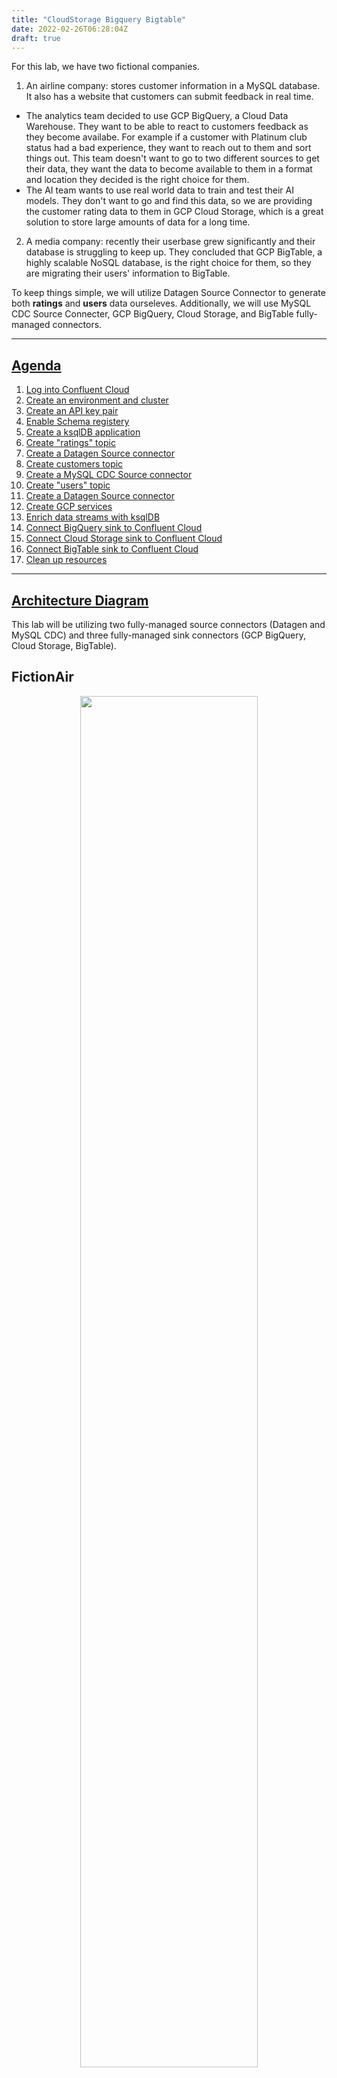 ```yaml
---
title: "CloudStorage Bigquery Bigtable"
date: 2022-02-26T06:28:04Z
draft: true
---
```



For this lab, we have two fictional companies. 
1. An airline company: stores customer information in a MySQL database. It also has a website that customers can submit feedback in real time. 
  * The analytics team decided to use GCP BigQuery, a Cloud Data Warehouse. They want to be able to react to customers feedback as they become availabe. For example if a customer with Platinum club status had a bad experience, they want to reach out to them and sort things out. This team doesn't want to go to two different sources to get their data, they want the data to become available to them in a format and location they decided is the right choice for them. 
  * The AI team wants to use real world data to train and test their AI models. They don't want to go and find this data, so we are providing the customer rating data to them in GCP Cloud Storage, which is a great solution to store large amounts of data for a long time.
2. A media company: recently their userbase grew significantly and their database is struggling to keep up. They concluded that GCP BigTable, a highly scalable NoSQL database, is the right choice for them, so they are migrating their users' information to BigTable. 

To keep things simple, we will utilize Datagen Source Connector to generate both **ratings** and **users** data ourseleves. Additionally, we will use MySQL CDC Source Connecter, GCP BigQuery, Cloud Storage, and BigTable fully-managed connectors.  

---

## [Agenda](#agenda)

1. [Log into Confluent Cloud](#step1)
1. [Create an environment and cluster](#step2)
1. [Create an API key pair](#step3)
1. [Enable Schema registery](#step4)
1. [Create a ksqlDB application](#step5)
1. [Create "ratings" topic](#step6)
1. [Create a Datagen Source connector](#step7)
1. [Create customers topic](#step8)
1. [Create a MySQL CDC Source connector](#step9)
1. [Create "users" topic](#step10)
1. [Create a Datagen Source connector](#step11)
1. [Create GCP services](#step12)
1. [Enrich data streams with ksqlDB](#step13)
1. [Connect BigQuery sink to Confluent Cloud](#step14)
1. [Connect Cloud Storage sink to Confluent Cloud](#step15)
1. [Connect BigTable sink to Confluent Cloud](#step16)
1. [Clean up resources](#step17)
---

## [Architecture Diagram](#architecture-diagram)
This lab will be utilizing two fully-managed source connectors (Datagen and MySQL CDC) and three fully-managed sink connectors (GCP BigQuery, Cloud Storage, BigTable). 

## FictionAir
<div align="center"> 
  <img src="../images/LiveLabs-GCP_BigQuery-CloudStorage.png" width =75% heigth=75%>
</div>

## FictionMedia
<div align="center"> 
  <img src="../images/LiveLabs-GCP_BigTable.png" width =75% heigth=75%>
</div>

---
## [Prerequisites](#prerequisites)

### Sign up for Confluent Cloud Account
1. Sign up for a Confluent Cloud account [here](https://www.confluent.io/get-started/).

2. Once you have signed up and logged in, click on the menu icon at the upper right hand corner, click on “Billing & payment”, then enter payment details under “Payment details & contacts”.

> **Note:** You will create resources during this lab that will incur costs. When you sign up for a Confluent Cloud account, you will get free credits to use in Confluent Cloud. This will cover the cost of resources created during the lab. More details on the specifics can be found [here](https://www.confluent.io/get-started/).

### Test Network Connectivity

1. Ports `443` and `9092` need to be open to the public internet for outbound traffic. To check, try accessing the following from your web browser:
  * portquiz.net:443
  * portquiz.net:9092
    
## Sign up for GCP account

1. In order to complete this lab, you need to have a GCP account. Sign up for an account [here](https://cloud.google.com/).

---
## <a name="step1"></a>Step 1: Log into Confluent Cloud
1. First, access Confluent Cloud sign-in by navigating [here](https://confluent.cloud).
1. When provided with the *username* and *password* prompts, fill in your credentials.
    > **Note:** If you're logging in for the first time you will see a wizard that will walk you through the some tutorials. Minimize this as you will walk through these steps in this guide.
---
## <a name="step2"></a>Step 2: Create an environment and cluster
An environment contains Confluent clusters and its deployed components such as Connect, ksqlDB, and Schema Registry. You have the ability to create different environments based on your company's requirements. Confluent has seen companies use environments to separate Development/Testing, Pre-Production, and Production clusters.

1. Click **+ Add environment**.
    > **Note:** There is a *default* environment ready in your account upon account creation. You can use this *default* environment for the purpose of this lab if you do not wish to create an additional environment.

    * Specify a meaningful `name` for your environment and then click **Create**.
        > **Note:** It will take a few minutes to assign the resources to make this new environment available for use.

2. Now that you have an environment, let's create a cluster. Select **Create Cluster**.
    > **Note**: Confluent Cloud clusters are available in 3 types: **Basic**, **Standard**, and **Dedicated**. Basic is intended for development use cases so you should use that for this lab. Basic clusters only support single zone availability. Standard and Dedicated clusters are intended for production use and support Multi-zone deployments. If you’re interested in learning more about the different types of clusters and their associated features and limits, refer to this [documentation](https://docs.confluent.io/current/cloud/clusters/cluster-types.html).

    * Choose the **Basic** cluster type.

    * Click **Begin Configuration**.

    * Choose **GCP** as your Cloud Provider and your preferred Region.
        > **Note:** We recommend you choose Las Vegas (west4) as the region for the purpose of this lab. 

    * Specify a meaningful **Cluster Name** and then review the associated *Configuration & Cost*, *Usage Limits*, and *Uptime SLA* before clicking **Launch Cluster**.

---
## <a name="step3"></a>Step 3: Create an API key pair
1. Select API keys on the navigation menu.
1. If this is your first API key within your cluster, click **Create key**. If you have set up API keys in your cluster in the past and already have an existing API key, click **+ Add key**.
1. Select **Global Access**, then click Next.
1. Save your API key and secret - you will need these during the lab.
1. After creating and saving the API key, you will see this API key in the Confluent Cloud UI in the API keys tab. If you don’t see the API key populate right away, refresh the browser.
---
## <a name="step4"></a>Step 4: Enable Schema Registery
1. On the navigation menu, select **Schema Registery**.
1. Click **Set up on my own**.
1. Choose **GCP** as the cloud provider and a supported **Region**
1. Click on **Enable Schema Registry**. 
---

## [Hands-on Lab](#handson)

**You have successfully completed the prep work. You can stop at this point and complete the remaining steps during the live session**
---
## <a name="step5"></a>Step 1: Create a ksqlDB application
> At Confluent we developed ksqlDB, the database purpose-built for stream processing applications. ksqlDB is built on top of Kafka Streams, powerful Java library for enriching, transforming, and processing real-time streams of data. Having Kafka Streams at its core means ksqlDB is built on well-designed and easily understood layers of abstractions. So now, beginners and experts alike can easily unlock and fully leverage the power of Kafka in a fun and accessible way.
1. On the navigation menu, select **ksqlDB**.
1. Click on **Create cluster myself**.
1. Choose **Global access** for the access level and hit **Continue**.
1. Pick a name or leave the name as is.
1. Select **1** as the cluster size. 
1. Hit **Launch Cluster!**. 
---
## <a name="step6"></a>Step 2: Create "ratings" topic
1. On the navigation menu, select **Topics**.
> Click **Create topic on my own** or if you already created a topic, click on the **+ Add topic** button on the top right side of the table.
2. Type **ratings** as the Topic name and hit **Create with defaults**. 
---
## <a name="step7"></a>Step 3: Create a Datagen Source connector
> Confluent offers 120+ pre-built [connectors](https://www.confluent.io/product/confluent-connectors/), enabling you to modernize your entire data architecture even faster. These connectors also provide you peace-of-mind with enterprise-grade security, reliability, compatibility, and support.
1. On the navigation menu, select **Data Integration** and then **Connectors** and **+ Add connector**.
1. In the search bar search for **Datagen** and select the **Datagen Source** which is a fully-managed connector that we will use to generate sample data with it. 
1. Use the following parameters to configure your connector
```
{
  "name": "DatagenSourceConnector_0",
  "config": {
    "connector.class": "DatagenSource",
    "name": "DatagenSourceConnector_0",
    "kafka.auth.mode": "KAFKA_API_KEY",
    "kafka.api.key": "<add_your_api_key>",
    "kafka.api.secret": "<add_your_api_secret_key>",
    "kafka.topic": "ratings",
    "output.data.format": "AVRO",
    "quickstart": "RATINGS",
    "tasks.max": "1"
  }
}
```
---
## <a name="step8"></a>Step 4: Create customers topic
1. On the navigation menu, select **Topics**.
> Click **Create topic on my own** or if you already created a topic, click on the **+ Add topic** button on the top right side of the table.
2. Type **mysql.demo.CUSTOMERS_INFO** as the Topic name. The name of the topic is crucial so make sure you use the exact name and capitalization. 
3. Click on **Show advanced settings** and under **Storage → Cleanup policy → Compact** and **Retention time → Indefinite** and then click on **Create**.
---
## <a name="step9"></a>Step 5: Create a MySQL CDC Source connector
1. On the navigation menu, select **Data Integration** and then **Connectors** and **+ Add connector**.
1. In the search bar search for **MySQL CDC** and select the **MySQL CDC Source** which is a fully-managed source connector. 
1. Use the following parameters to configure your connector
```
{
  "name": "MySqlCdcSourceConnector_0",
  "config": {
    "connector.class": "MySqlCdcSource",
    "name": "MySqlCdcSourceConnector_0",
    "kafka.auth.mode": "KAFKA_API_KEY",
    "kafka.api.key": "<add_your_api_key>",
    "kafka.api.secret": "<add_your_api_secret_key>",
    "database.hostname": "<will_be_given_during_lab>",
    "database.port": "3306",
    "database.user": "<will_be_given_during_lab>",
    "database.password": "<will_be_given_during_lab>",
    "database.server.name": "mysql",
    "database.ssl.mode": "preferred",
    "snapshot.mode": "when_needed",
    "output.data.format": "AVRO",
    "after.state.only": "true",
    "tasks.max": "1"
  }
}
```
---
## <a name="step10"></a>Step 6: Create "users" topic
1. On the navigation menu, select **Topics**.
> Click **Create topic on my own** or if you already created a topic, click on the **+ Add topic** button on the top right side of the table.
2. Type **users** as the Topic name and hit **Create with defaults**. 
---
## <a name="step7"></a>Step 7: Create a Datagen Source connector
1. On the navigation menu, select **Data Integration** and then **Connectors** and **+ Add connector**.
1. In the search bar search for **Datagen** and select the **Datagen Source** which is a fully-managed connector. 
1. Use the following parameters to configure your connector
```
{
  "name": "DatagenSourceConnector_1",
  "config": {
    "connector.class": "DatagenSource",
    "name": "DatagenSourceConnector_0",
    "kafka.auth.mode": "KAFKA_API_KEY",
    "kafka.api.key": "<add_your_api_key>",
    "kafka.api.secret": "<add_your_api_secret_key>",
    "kafka.topic": "users",
    "output.data.format": "AVRO",
    "quickstart": "USERS",
    "tasks.max": "1"
  }
}
```
---
## <a name="step11"></a>Step 8: Create GCP services

### BigQuery
1. Navigate to https://console.cloud.google.com and log into your account. 
2. Use the search bar and search for **BigQuery**
> You should have a valid project in Google Cloud in order to complete this lab. 
3. Use the 3 dots next to your project name and click on **Create a new dataset** with following configuration. 
```
Dataset ID: confluent_bigquery_demo
Data location: same as your Confluent Cloud Cluster (in this lab us-west-4).
```
4. Click on **CREATE DATASET**.

> For detailed instructions refer to our [documentation](https://docs.confluent.io/cloud/current/connectors/cc-gcp-bigquery-sink.html).

### Cloud Storage

1. Create a **Cloud Storage** bucket with the following configuration and leave the remaining fields as default.
```
Name: confluent-bucket-demo
Location type: Region. Pick the same region as your Confluent Cloud cluster (In this lab we use us-west-4).
Storage class: Standard
```
2. Click on **CREATE**.

> For detailed instructions refer to our [documentation](https://docs.confluent.io/cloud/current/connectors/cc-gcs-sink.html).

### BigTable

1. Create a **BigTable** instance with the following configurations and leave the remaining fields as default.
```
Instance name: confluent-bigtable-demo
Instance ID: <auto_generated>
Storage type: SSD
Location: Region. Pick the same region as your Confluent Cloud cluster (In this lab we use us-west-4).
```
2. Click on **CREATE**.

> For detailed instructions refer to our [documentation](https://docs.confluent.io/cloud/current/connectors/cc-gcp-bigtable-sink.html)

### Service Accounts

1. You need to create a GCP Service Account so the Confluent Connectors can access GCP resources. For the purpose of this lab, we will create 1 Service Account and assign 3 roles to it. However, you should always follow best practices for production workloads. 

2. Use the search bar and search for **IAM & Admin** and click on the result.  

3. Expand the left hand side menu and go to Service Accounts and click on the **Create Service Account** and enter the following 
```
Service account name: confluent-demo 
Description: Account to be used during Confluent Cloud Live Lab
Role: BigQuery Admin, Bigtable Administrator, Storage Admin
```

4. Click **Grant** and then **Done**.

5. Once the account is created, click on the 3 dots in **Actions** columns and hit **Manage Keys**.

6. Click on **Add Key** and then on **Create a new key**. 

7. Select `JSON` as key type. Keep this key somewhere safe as you will need it in later steps. The key resembles the example below:
```
{
 "type": "service_account",
 "project_id": "confluent-842583",
 "private_key_id": "...omitted...",
 "private_key": "-----BEGIN PRIVATE ...omitted... =\n-----END PRIVATE KEY-----\n",
 "client_email": "confluent2@confluent-842583.iam.gserviceaccount.com",
 "client_id": "...omitted...",
 "auth_uri": "https://accounts.google.com/oauth2/auth",
 "token_uri": "https://oauth2.googleapis.com/token",
 "auth_provider_x509_cert_url": "https://www.googleapis.com/oauth2/certs",
 "client_x509_cert_url": "https://www.googleapis.com/robot/metadata/confluent2%40confluent-842583.iam.gserviceaccount.com"
}
```
---
## <a name="step12"></a>Step 9: Enrich data streams with ksqlDB
Now that you have data flowing through Confluent, you can now easily build stream processing applications using ksqlDB. You are able to continuously transform, enrich, join, and aggregate your data using simple SQL syntax. You can gain value from your data directly from Confluent in real-time. Also, ksqlDB is a fully managed service within Confluent Cloud with a 99.9% uptime SLA. You can now focus on developing services and building your data pipeline while letting Confluent manage your resources for you.

With ksqlDB, you have the ability to leverage streams and tables from your topics in Confluent. A stream in ksqlDB is a topic with a schema and it records the history of what has happened in the world as a sequence of events. 

1. Navigate to confluent.cloud 
2. Use the left handside menu and go to the ksqlDB application you created at the beginning of the lab.
> You can interact with ksqlDB through the Editor. You can create a stream by using the CREATE STREAM statement and a table using the CREATE TABLE statement. If you’re interested in learning more about ksqlDB and the differences between streams and tables, I recommend reading these two blogs [here](https://www.confluent.io/blog/kafka-streams-tables-part-3-event-processing-fundamentals/) and [here](https://www.confluent.io/blog/how-real-time-stream-processing-works-with-ksqldb/) or watch ksqlDB 101 course on Confluent Developer [webiste](https://developer.confluent.io/learn-kafka/ksqldb/intro/). 

To write streaming queries against topics, you will need to register the topics with ksqlDB as a stream and/or table.

3. Create a ksqlDB stream from `ratings` topic.
```SQL
CREATE STREAM RATINGS_OG WITH (KAFKA_TOPIC='ratings', VALUE_FORMAT='AVRO');
```

4. Change **auto.offset.reset** to **Earliest** and see what's inside the `RATINGS_OG` stream by running the following query.
```SQL
SELECT * FROM RATINGS_OG EMIT CHANGES;
```

5. Create a new stream that doesn't include messages from `test` channel.
```SQL
CREATE STREAM RATINGS_LIVE AS 
    SELECT *
    FROM RATINGS_OG
    WHERE LCASE(CHANNEL) NOT LIKE '%test%'
    EMIT CHANGES;
```
6. See what's inside `RATINGS_LIVE` stream by running the following query. 
```SQL
SELECT * FROM RATINGS_LIVE EMIT CHANGES;
```

7. Stop the running query by clicking on **Stop**.

8. Create a stream from customers topic.
```SQL
CREATE STREAM CUSTOMERS_INFORMATION
WITH (KAFKA_TOPIC ='mysql.demo.CUSTOMERS_INFO',
      KEY_FORMAT  ='JSON',
      VALUE_FORMAT='AVRO');
```
9. Create `customers` table based on `customers_information` stream you just created. 
```SQL
CREATE TABLE CUSTOMERS WITH (FORMAT='AVRO') AS
    SELECT id                            AS customer_id,
           LATEST_BY_OFFSET(first_name)  AS first_name,
           LATEST_BY_OFFSET(last_name)   AS last_name,
           LATEST_BY_OFFSET(dob)         AS dob,
           LATEST_BY_OFFSET(email)       AS email,
           LATEST_BY_OFFSET(gender)      AS gender,
           LATEST_BY_OFFSET(club_status) AS club_status
    FROM    CUSTOMERS_INFORMATION 
    GROUP BY id;
```
10. Check to see what's inside the `customers` table by running the following query. 
```SQL
SELECT * FROM CUSTOMERS;
```

11. Now that we have a stream of ratings data and customer information, we can perform a join query to enrich our data stream. 

12. Create a new stream by running the following statement.
```SQL
CREATE STREAM RATINGS_WITH_CUSTOMER_DATA WITH (KAFKA_TOPIC='ratings-enriched') AS
    SELECT C.CUSTOMER_ID,
        C.FIRST_NAME + ' ' + C.LAST_NAME AS FULL_NAME,
        C.DOB,
        C.GENDER,
        C.CLUB_STATUS,
        C.EMAIL,
        R.RATING_ID,
        R.MESSAGE,
        R.STARS,
        R.CHANNEL,
        TIMESTAMPTOSTRING(R.ROWTIME,'yyyy-MM-dd''T''HH:mm:ss.SSSZ') AS RATING_TS
    FROM RATINGS_LIVE R
        INNER JOIN CUSTOMERS C
        ON R.USER_ID = C.CUSTOMER_ID
EMIT CHANGES;
```
13. Change the **auto.offset.reset** to **Earliest** and see what's inside the newly created stream by running the following command.
```SQL
SELECT * FROM RATINGS_WITH_CUSTOMER_DATA EMIT CHANGES;
```

14. Stop the running query by clicking on **Stop**.
---
## <a name="step13"></a>Step 10: Connect BigQuery sink to Confluent Cloud
1. The next step is to sink data from Confluent Cloud into BigQuery using the fully-managed BigQuery Sink connector. The connector will continuosly run and send real time data into BigQuery.
2. First, you will create the connector that will automatically create a BigQuery table and populate that table with the data from the **ratings-enriched** topic within Confluent Cloud. From the Confluent Cloud UI, click on the **Data Integration** tab on the navigation menu and select **+Add connector**. Search and click on the BigQuery Sink icon.
3. Enter the following configuration details. The remaining fields can be left blank.
```
{
  "name": "BigQuerySinkConnector_0",
  "config": {
    "topics": "ratings-enriched",
    "input.data.format": "AVRO",
    "connector.class": "BigQuerySink",
    "name": "BigQuerySinkConnector_0",
    "kafka.auth.mode": "KAFKA_API_KEY",
    "kafka.api.key": "<add_your_api_key>",
    "kafka.api.secret": "<add_your_api_secret_key>",
    "keyfile": "<add_the_JSON_key_created_earlier>",
    "project": "<add_your_gcp_project_id>",
    "datasets": "confluent_bigquery_demo",
    "auto.create.tables": "true",
    "auto.update.schemas": "true",
    "tasks.max": "1",
    "transforms": "Transform,Transform3 ",
    "transforms.Transform.type": "org.apache.kafka.connect.transforms.Cast$Value",
    "transforms.Transform.spec": "DOB:string",
    "transforms.Transform3.type": "org.apache.kafka.connect.transforms.MaskField$Value",
    "transforms.Transform3.fields": "DOB",
    "transforms.Transform3.replacement": "<xxxx-xx-xx>"
  }
}

```
4. In this lab, we decided to mask customer's date of birth before sinking the stream to BigQuery. We are leveraging Single Message Transforms (SMT) to achieve this goal. Since date of birth is of type `DATE` and we want to replace it with a string pattern, we will achieve our goal in a 2 step process. First, we will cast the date of birth from `DATE` to `String`, then we will replace that `String` value with a pattern we have pre-defined. 
> For more information on Single Message Transforms (SMT) refer to our [documentation](https://docs.confluent.io/cloud/current/connectors/single-message-transforms.html) or watch the series by Robin Moffatt, staff developer advocate at Confluent [here](https://www.youtube.com/watch?v=3Gj_SoyuTYk&list=PL5T99fPsK7pq7LiaaL-S6b7wQqzxyjgya&ab_channel=RobinMoffatt).
5. Click on **Next**.
6. Before launching the connector, you will be brought to the summary page. Once you have reviewed the configs and everything looks good, select **Launch**.
7. This should return you to the main Connectors landing page. Wait for your newly created connector to change status from **Provisioning** to **Running**.
8. The instructor will show you how to query the BigQuery database and verify the data exist. 
---
## <a name="step14"></a>Step 11: Connect Cloud Storage sink to Confluent Cloud
1. For this use case we only want to store the `ratings_live` stream in Cloud Storage and not the customers' information. 
2. Use the left handside menu and navigate to **Data Integration** and go to **Connectors**. Click on **+Add connector**. Search for **Google Cloud Storage Sink** and click on the Google Cloud Storage Sink icon.
3. Enter the following configuration details. The remaining fields can be left blank.
```
{
  "name": "GcsSinkConnector_0",
  "config": {
    "topics": "pksqlc**-RATINGS_LIVE",
    "input.data.format": "AVRO",
    "connector.class": "GcsSink",
    "name": "GcsSinkConnector_0",
    "kafka.auth.mode": "KAFKA_API_KEY",
    "kafka.api.key": "<add_your_api_key>",
    "kafka.api.secret": "<add_your_api_secret_key>",
    "gcs.credentials.config": "<add_the_JSON_key_created_earlier>”,
    "gcs.bucket.name": "confluent-bucket-demo",
    "output.data.format": "JSON",
    "time.interval": "HOURLY",
    "flush.size": "1000",
    "tasks.max": "1"
  }
}

```
4. The instructor will show you how to verify data exists in Storage Sink. 
---
## <a name="step15"></a>Step 12: Connect BigTable sink to Confluent Cloud
1. For this use case, we will be streaming the **users** topic to BigTable database. 
2. We decided to concatenate `userid` and `regionid` fields to make the `rowkey` in BigTable
3. Additionally, we will use Single Message Transforms (SMT) to convert the timestamp to `String`.
4. Enter the following configuration details. The remaining fields can be left blank. 
```
{
  "name": "BigTableSinkConnector_0",
  "config": {
    "topics": "users",
    "input.data.format": "AVRO",
    "input.key.format": "STRING",
    "connector.class": "BigTableSink",
    "name": "BigTableSinkConnector_0",
    "kafka.auth.mode": "KAFKA_API_KEY",
    "kafka.api.key": "<add_your_api_key>",
    "kafka.api.secret": "<add_your_api_secret_key>",
    "gcp.bigtable.credentials.json": "<add_the_JSON_key_created_earlier>",
    "gcp.bigtable.project.id": "<add_your_gcp_project_id>",
    "gcp.bigtable.instance.id": "confluent-bigtable-demo",
    "insert.mode": "UPSERT",
    "table.name.format": "confluent-${topic}",
    "bigtable.row.key.definition": "userid,regionid",
    "bigtable.row.key.delimiter": "#",
    "auto.create.tables": "true",
    "tasks.max": "1",
    "transforms": "Transform ",
    "transforms.Transform.type": "org.apache.kafka.connect.transforms.TimestampConverter$Value",
    "transforms.Transform.target.type": "string",
    "transforms.Transform.field": "registertime",
    "transforms.Transform.format": "yyyy-MM-dd"
  }
}

```
5. The instructor will show you how to verify data exists in BigTable table.
---
## <a name="step16"></a>Step 13: Clean up resources
Deleting the resources you created during this lab will prevent you from incurring additional charges.
1. The first item to delete is the ksqlDB application. Select the **Delete** button under **Actions** and enter the Application Name to confirm the deletion.
1. Delete the all source and sink connectors by navigating to **Connectors** in the navigation panel, clicking your connector name, then clicking the trash can icon in the upper right and entering the connector name to confirm the deletion.
1. Delete the Cluster by going to the **Settings** tab and then selecting **Delete cluster**
1. Delete the Environment by expanding right hand menu and going to **Environments** tab and then clicking on **Delete** for the associated Environment you would like to delete
1. Go to https://console.cloud.google.com and delete BigQuery dataset, BigTable table, and Storage Sink bucket. Additionally, you can delete Service Account User and credential file you created for this lab. 
---
## <a name="step17"></a>Confluent Resources and Further Testing

Here are some links to check out if you are interested in further testing:

* Confluent Cloud [Basics](https://docs.confluent.io/cloud/current/client-apps/cloud-basics.html)

* [Quickstart](https://docs.confluent.io/cloud/current/get-started/index.html) with Confluent Cloud

* Confluent Cloud ksqlDB [Quickstart](https://docs.confluent.io/cloud/current/get-started/ksql.html)

* Confluent Developer [website](https://developer.confluent.io/)
